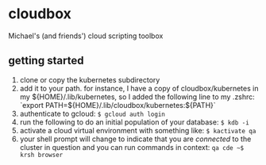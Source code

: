 # cloudbox
Michael's (and friends') cloud scripting toolbox

## getting started
1. clone or copy the kubernetes subdirectory
2. add it to your path.  for instance, I have a copy of cloudbox/kubernetes in my ${HOME}/.lib/kubernetes, so I added the following line to my .zshrc:
`export PATH=${HOME}/.lib/cloudbox/kubernetes:${PATH}`
3. authenticate to gcloud:
`$ gcloud auth login`
4. run the following to do an initial population of your database:
`$ kdb -i`
5. activate a cloud virtual environment with something like:
`$ kactivate qa`
6. your shell prompt will change to indicate that you are *connected* to the cluster in question and you can run commands in context:
`qa cde ~$ krsh browser`
